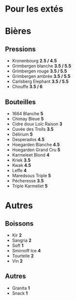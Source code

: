 Pour les extés
==============

# Bières

## Pressions
* Kronenbourg **2.5 / 4.5**
* Grimbergen blanche **3.5 / 5.5**
* Grimbergen rouge **3.5 / 5.5**
* Grimbergen ambrée **3.5 / 5.5**
* Carlsberg Elephant **3.5 / 5.5**
* Chouffe **3.5 / 6**

## Bouteilles
* 1664 Blanche **5**
* Chimay Bleue **5**
* Cidre doux Loïc Raison **3**
* Cuvée des Trolls **3.5**
* Délirium **5**
* Desperados **4.5**
* Hoegarden Blanche **4.5**
* Hoegarden Grand Cru **5**
* Karmeleet Blond **4**
* Kriek **3.5**
* Kwak **4.5**
* Leffe **4**
* Maredsous Triple **5**
* Pécheresse **3.5**
* Triple Karmeliet **5**

# Autres

## Boissons
* Kir **2**
* Sangria **2**
* Soft **1**
* Smirnoff Ice **4**
* Tourtelle **2**
* Vin **2**

## Autres
* Granita **1**
* Snack **1**
